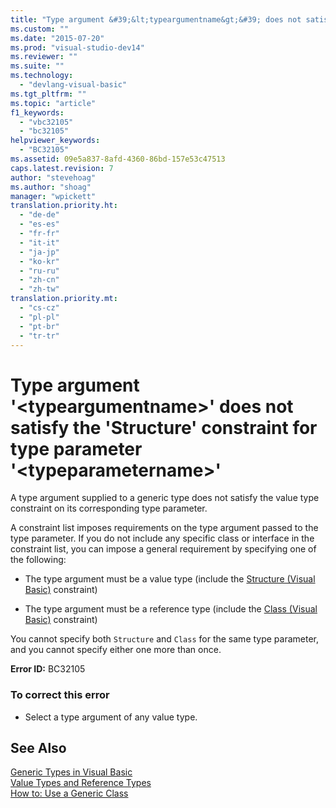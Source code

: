 ```yaml
---
title: "Type argument &#39;&lt;typeargumentname&gt;&#39; does not satisfy the &#39;Structure&#39; constraint for type parameter &#39;&lt;typeparametername&gt;&#39; | Microsoft Docs"
ms.custom: ""
ms.date: "2015-07-20"
ms.prod: "visual-studio-dev14"
ms.reviewer: ""
ms.suite: ""
ms.technology: 
  - "devlang-visual-basic"
ms.tgt_pltfrm: ""
ms.topic: "article"
f1_keywords: 
  - "vbc32105"
  - "bc32105"
helpviewer_keywords: 
  - "BC32105"
ms.assetid: 09e5a837-8afd-4360-86bd-157e53c47513
caps.latest.revision: 7
author: "stevehoag"
ms.author: "shoag"
manager: "wpickett"
translation.priority.ht: 
  - "de-de"
  - "es-es"
  - "fr-fr"
  - "it-it"
  - "ja-jp"
  - "ko-kr"
  - "ru-ru"
  - "zh-cn"
  - "zh-tw"
translation.priority.mt: 
  - "cs-cz"
  - "pl-pl"
  - "pt-br"
  - "tr-tr"
---
```

# Type argument &#39;&lt;typeargumentname&gt;&#39; does not satisfy the &#39;Structure&#39; constraint for type parameter &#39;&lt;typeparametername&gt;&#39;
A type argument supplied to a generic type does not satisfy the value type constraint on its corresponding type parameter.  
  
 A constraint list imposes requirements on the type argument passed to the type parameter. If you do not include any specific class or interface in the constraint list, you can impose a general requirement by specifying one of the following:  
  
-   The type argument must be a value type (include the [Structure (Visual Basic)](http://msdn.microsoft.com/en-us/263ce115-ac36-4c05-8cb7-0e0eead5c6d0) constraint)  
  
-   The type argument must be a reference type (include the [Class (Visual Basic)](http://msdn.microsoft.com/en-us/0777c6e6-46bc-451b-ad70-57b49d4ef4f7) constraint)  
  
 You cannot specify both `Structure` and `Class` for the same type parameter, and you cannot specify either one more than once.  
  
 **Error ID:** BC32105  
  
### To correct this error  
  
-   Select a type argument of any value type.  
  
## See Also  
 [Generic Types in Visual Basic](/dotnet/visual-basic/programming-guide/language-features/data-types/generic-types)   
 [Value Types and Reference Types](/dotnet/visual-basic/programming-guide/language-features/data-types/value-types-and-reference-types)   
 [How to: Use a Generic Class](../Topic/How%20to:%20Use%20a%20Generic%20Class%20\(Visual%20Basic\).md)
